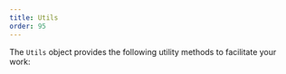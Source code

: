 ```yaml
---
title: Utils
order: 95
---
```


The `Utils` object provides the following utility methods to facilitate your work:

<ReadMore list />

